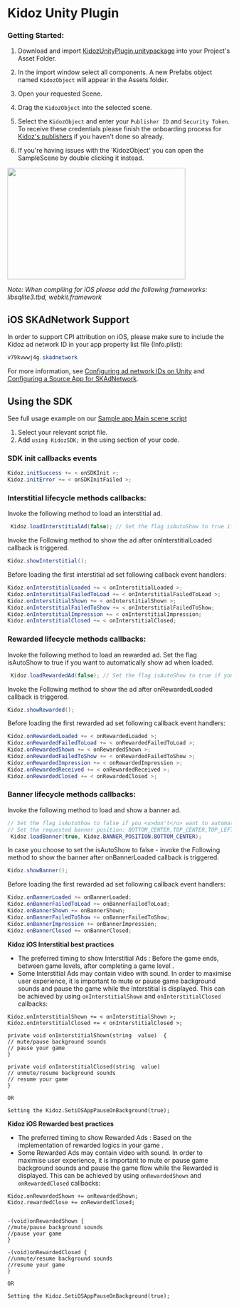 # Kidoz Unity Plugin

### Getting Started:

1. Download and import [KidozUnityPlugin.unitypackage](/Kidoz%20Direct/Unity/KidozUnityPlugin.unitypackage) into your Project's Asset Folder.
2. In the import window select all components. A new Prefabs object named `KidozObject` will appear in the Assets folder. 
3. Open your requested Scene. 
4. Drag the `KidozObject` into the selected scene.
5. Select the `KidozObject` and enter your `Publisher ID` and `Security Token`. To receive these credentials please finish the onboarding process for [Kidoz's publishers](http://accounts.kidoz.net/publishers/register?utm_source=kidoz_github) if you haven't done so already.

6. If you're having issues with the 'KidozObject' you can open the SampleScene by double clicking it instead.

<a href="url"><img src="http://d28lrrc51wcjkk.cloudfront.net/sdk/Unity_SDK_Publisher_Security_Token.png" align="center" height="250" width="400" ></a>

 *Note: When compiling for iOS please add the following frameworks: libsqlite3.tbd, webkit.framework*
 
## iOS SKAdNetwork Support

In order to support CPI attribution on iOS, please make sure to include the Kidoz ad network ID in your app property list file (Info.plist):

```java
v79kvwwj4g.skadnetwork	
```
	
For more information, see [Configuring ad network IDs on Unity](https://docs.unity.com/ads/ConfiguringAdNetworkIDs.html) and  [Configuring a Source App for SKAdNetwork](https://developer.apple.com/documentation/storekit/skadnetwork/configuring_a_source_app).


## Using the SDK

See full usage example on our [Sample app Main scene script](/Kidoz%20Direct/Unity/SampleApp/Assets/Scenes/MainCode.cs)
1. Select your relevant script file.
2. Add ```using KidozSDK;``` in the using section of your code.

### SDK init callbacks events
```java
Kidoz.initSuccess += < onSDKInit >;
Kidoz.initError += < onSDKInitFailed >;
```

### Interstitial lifecycle methods callbacks:

Invoke the following method to load an interstitial ad.
```java
 Kidoz.loadInterstitialAd(false); // Set the flag isAutoShow to true if you want to automatically show ad when loaded.
  ```
Invoke the Following method to show the ad after onInterstitialLoaded callback is triggered.
```java
Kidoz.showInterstitial();
```
Before loading the first interstitial ad set following callback event handlers:
```java
Kidoz.onInterstitialLoaded += < onInterstitialLoaded >;
Kidoz.onInterstitialFailedToLoad += < onInterstitialFailedToLoad >;
Kidoz.onInterstitialShown += < onInterstitialShown >;
Kidoz.onInterstitialFailedToShow += < onInterstitialFailedToShow;
Kidoz.onInterstitialImpression += < onInterstitialImpression;
Kidoz.onInterstitialClosed += < onInterstitialClosed;
```
### Rewarded lifecycle methods callbacks:

Invoke the following method to load an rewarded ad. Set the flag isAutoShow to true if you want to automatically show ad when loaded.
```java
 Kidoz.loadRewardedAd(false); // Set the flag isAutoShow to true if you want to automatically show ad when loaded.
  ```
Invoke the Following method to show the ad after onRewardedLoaded callback is triggered.
```java
Kidoz.showRewarded();
```
Before loading the first rewarded ad set following callback event handlers:
```java
Kidoz.onRewardedLoaded += < onRewardedLoaded >;
Kidoz.onRewardedFailedToLoad += < onRewardedFailedToLoad >;
Kidoz.onRewardedShown += < onRewardedShown >;
Kidoz.onRewardedFailedToShow += < onRewardedFailedToShow >;
Kidoz.onRewardedImpression += < onRewardedImpression >;
Kidoz.onRewardedReceived += < onRewardedReceived >;
Kidoz.onRewardedClosed += < onRewardedClosed >;
```

### Banner lifecycle methods callbacks:

Invoke the following method to load and show a banner ad. 
```java
// Set the flag isAutoShow to false if you <u>don't</u> want to automatically show the banner once loaded.
// Set the requested banner position: BOTTOM_CENTER,TOP_CENTER,TOP_LEFT,TOP_RIGHT,BOTTOM_LEFT,BOTTOM_RIGHT. 
 Kidoz.loadBanner(true, Kidoz.BANNER_POSITION.BOTTOM_CENTER); 
  ```
In case you choose to set the isAutoShow to false - invoke the Following method to show the banner after onBannerLoaded callback is triggered.
```java
Kidoz.showBanner();
```
Before loading the first rewarded ad set following callback event handlers:
```java
Kidoz.onBannerLoaded += onBannerLoaded;
Kidoz.onBannerFailedToLoad += onBannerFailedToLoad;
Kidoz.onBannerShown += onBannerShown;
Kidoz.onBannerFailedToShow += onBannerFailedToShow;
Kidoz.onBannerImpression += onBannerImpression;
Kidoz.onBannerClosed += onBannerClosed;
```

**Kidoz iOS Interstitial best practices**
- The preferred timing to show Interstitial Ads : Before the game ends, between game levels, after completing a game level .   
- Some Interstitial Ads may contain video with sound. In order to maximise user experience, it is important to mute or pause game background sounds and pause the game while the Interstitial is displayed. This can be achieved by using `onInterstitialShown` and `onInterstitialClosed` callbacks:
```
Kidoz.onInterstitialShown += < onInterstitialShown >;	
Kidoz.onInterstitialClosed += < onInterstitialClosed >;
```
```
private void onInterstitialShown(string  value)  {
// mute/pause background sounds
// pause your game 
}

private void onInterstitialClosed(string  value)
// unmute/resume background sounds
// resume your game 
}

OR

Setting the Kidoz.SetiOSAppPauseOnBackground(true); 
```

**Kidoz iOS Rewarded best practices**
- The preferred timing to show Rewarded Ads : Based on the implementation of rewarded logics in your game .   
- Some Rewarded Ads may contain video with sound. In order to maximise user experience, it is important to mute or pause game background sounds and pause the game flow while the Rewarded is displayed. This can be achieved by using `onRewardedShown` and `onRewardedClosed` callbacks:
```
Kidoz.onRewardedShown += onRewardedShown;  
Kidoz.rewardedClose += onRewardedClosed;
```
```

-(void)onRewardedShown {
//mute/pause background sounds
//pause your game 
}

-(void)onRewardedClosed {
//unmute/resume background sounds
//resume your game 
}

OR

Setting the Kidoz.SetiOSAppPauseOnBackground(true); 
```

